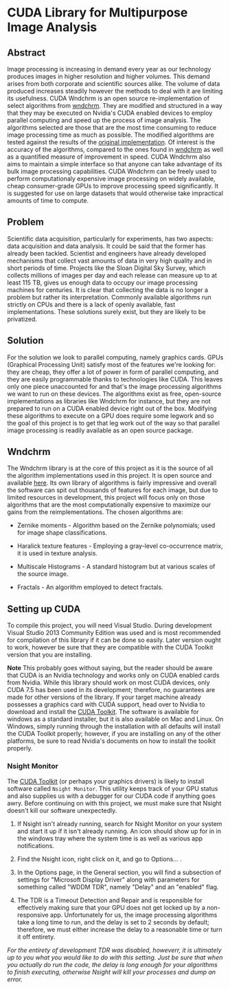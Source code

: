 # CUDA Library for Multipurpose Image Analysis

## Abstract

Image processing is increasing in demand every year as our technology produces
images in higher resolution and higher volumes. This demand arises from both
corporate and scientific sources alike. The volume of data produced increases
steadily however the methods to deal with it are limiting its usefulness. CUDA
Wndchrm is an open source re-implementation of select algorithms from
[wndchrm][]. They are modified and structured in a way that they may be
executed on Nvidia's CUDA enabled devices to employ parallel computing and
speed up the process of image analysis. The algorithms selected are those that
are the most time consuming to reduce image processing time as much as
possible. The modified algorithms are tested against the results of the
[original implementation][wndchrm].
Of interest is the accuracy of the algorithms, compared to the ones found in
[wndchrm][] as
well as a quantified measure of improvement in speed. CUDA Wndchrm also aims to
maintain a simple interface so that anyone can take advantage of its bulk image
processing capabilities. CUDA Wndchrm can be freely used to perform
computationaly expensive image processing on widely available, cheap
consumer-grade GPUs to improve processing speed significantly. It is suggested
for use on large datasets that would otherwise take impractical amounts of time
to compute. 

## Problem

Scientific data acquisition, particularly for experiments, has two aspects:
data acquisition and data analysis. It could be said that the former has
already been tackled. Scientist and engineers have already developed mechanisms
that collect vast amounts of data in very high quality and in short periods of
time. Projects like the Sloan Digital Sky Survey, which collects millions of
images per day and each release can measure up to at least 115 TB, gives us
enough data to occupy our image processing machines for centuries. It is clear
that collecting the data is no longer a problem but rather its interpretation.
Commonly available algorithms run strictly on CPUs and there is a lack of
openly available, fast implementations. These solutions surely exist, but they
are likely to be privatized. 

## Solution

For the solution we look to parallel computing, namely graphics cards. GPUs
(Graphical Processing Unit) satisfy most of the features we're looking for:
they are cheap, they offer a lot of power in form of parallel computing, and
they are easily programmable thanks to technologies like CUDA. This leaves only
one piece unaccounted for and that's the image processing algorithms we want to
run on these devices. The algorithms exist as free, open-source implementations
as libraries like Wndchrm for instance, but they are not prepared to run on a
CUDA enabled device right out of the box. Modifying these algorithms to execute
on a GPU does require some legwork and so the goal of this project is to get
that leg work out of the way so that parallel image processing is readily
available as an open source package.

## Wndchrm

The Wndchrm library is at the core of this project as it is the source of all
the algorithm implementations used in this project. It is open source and
available [here][wndchrm]. Its own library of algorithms is fairly impressive
and overall the software can spit out thousands of features for each image, but
due to limited resources in development, this project will focus only on those
algorithms that are the most computationally expensive to maximize our gains
from the reimplementations. The chosen algorithms are:

+ Zernike moments - Algorithm based on the Zernike polynomials; used for image
shape classifications.  

+ Haralick texture features - Employing a gray-level co-occurrence matrix, it
is used in texture analysis.  

+ Multiscale Histograms - A standard histogram but at various scales of the
source image.  

+ Fractals - An algorithm employed to detect fractals.

## Setting up CUDA

To compile this project, you will need Visual Studio. During development Visual
Studio 2013 Community Edition was used and is most recommended for compilation
of this library if it can be done so easily. Later version ought to work,
however be sure that they are compatible with the CUDA Toolkit version that you
are installing.

**Note** This probably goes without saying, but the reader should be aware that
CUDA is an Nvidia technology and works only on CUDA enabled cards from Nvidia.
While this library should work on most CUDA devices, only CUDA 7.5 has been
used in its development; therefore, no guarantees are made for other versions
of the library.  If your target machine already possesses a graphics card with
CUDA support, head over to Nvidia to download and install the [CUDA Toolkit][].
The software is available for windows as a standard installer, but it is also
available on Mac and Linux. On Windows, simply running through the installation
with all defaults will install the CUDA Toolkit properly; however, if you are
installing on any of the other platforms, be sure to read Nvidia's documents on
how to install the toolkit properly.

### Nsight Monitor

The [CUDA Toolkit][] (or perhaps your graphics drivers) is likely to install
software called `Nsight Monitor`. This utility keeps track of your GPU status
and also supplies us with a debugger for our CUDA code if anything goes awry.
Before continuing on with this project, we must make sure that Nsight doesn't
kill our software unexpectedly.

1. If Nsight isn't already running, search for Nsight Monitor on your system
and start it up if it isn't already running. An icon should show up for in in
the windows tray where the system time is as well as various app notifications. 

2. Find the Nsight icon, right click on it, and go to Options... .

3. In the Options page, in the General section, you will find a subsection of
settings for "Microsoft Display Driver" along with parameters for something
called "WDDM TDR", namely "Delay" and an "enabled" flag. 

4. The TDR is a Timeout Detection and Repair and is responsible for effectively
making sure that your GPU does not get locked up by a non-responsive app.
Unfortunately for us, the image processing algorithms take a long time to run,
and the delay is set to 2 seconds by default; therefore, we must either
increase the delay to a reasonable time or turn it off entirety. 

*For the entirety of development TDR was disabled, howeverr, it is ultimately
up to you what you would like to do with this setting. Just be sure that when
you actually do run the code, the delay is long enough for your algorithms to
finish executing, otherwise Nsight will kill your processes and dump an error.*

[wndchrm]: http://scfbm.biomedcentral.com/articles/10.1186/1751-0473-3-13
[CUDA Toolkit]: https://developer.nvidia.com/cuda-downloads
